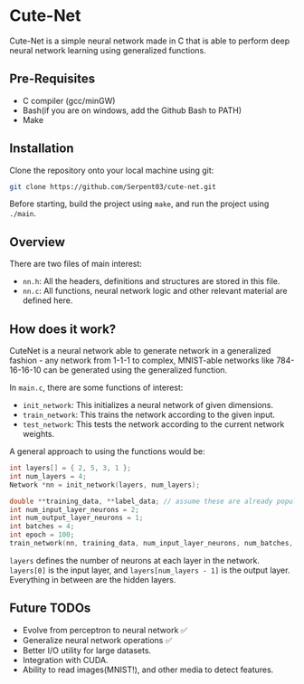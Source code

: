 
# Cute-Net
Cute-Net is a simple neural network made in C that is able to perform deep neural network learning using generalized functions.

## Pre-Requisites
- C compiler (gcc/minGW)
- Bash(if you are on windows, add the Github Bash to PATH)
- Make

## Installation

Clone the repository onto your local machine using git:

```bash
git clone https://github.com/Serpent03/cute-net.git
```

Before starting, build the project using `make`, and run the project using `./main`.

## Overview

There are two files of main interest:
- `nn.h`: All the headers, definitions and structures are stored in this file.
- `nn.c`: All functions, neural network logic and other relevant material are defined here.

## How does it work?

CuteNet is a neural network able to generate network in a generalized fashion - any network from 1-1-1 to complex, MNIST-able networks like 784-16-16-10 can be generated using the generalized function.

In `main.c`, there are some functions of interest:
- `init_network`: This initializes a neural network of given dimensions.
- `train_network`: This trains the network according to the given input.
- `test_network`: This tests the network according to the current network weights.

A general approach to using the functions would be:
```C
int layers[] = { 2, 5, 3, 1 };
int num_layers = 4;
Network *nn = init_network(layers, num_layers);

double **training_data, **label_data; // assume these are already populated.
int num_input_layer_neurons = 2;
int num_output_layer_neurons = 1;
int batches = 4;
int epoch = 100;
train_network(nn, training_data, num_input_layer_neurons, num_batches, label_data, num_output_layer_neurons, epoch)
```

`layers` defines the number of neurons at each layer in the network. `layers[0]` is the input layer, and `layers[num_layers - 1]` is the output layer. Everything in between are the hidden layers.

## Future TODOs
- Evolve from perceptron to neural network ✅
- Generalize neural network operations ✅
- Better I/O utility for large datasets.
- Integration with CUDA.
- Ability to read images(MNIST!), and other media to detect features.